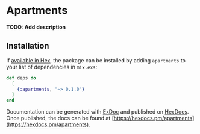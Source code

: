 # Apartments

**TODO: Add description**

## Installation

If [available in Hex](https://hex.pm/docs/publish), the package can be installed
by adding `apartments` to your list of dependencies in `mix.exs`:

```elixir
def deps do
  [
    {:apartments, "~> 0.1.0"}
  ]
end
```

Documentation can be generated with [ExDoc](https://github.com/elixir-lang/ex_doc)
and published on [HexDocs](https://hexdocs.pm). Once published, the docs can
be found at [https://hexdocs.pm/apartments](https://hexdocs.pm/apartments).

